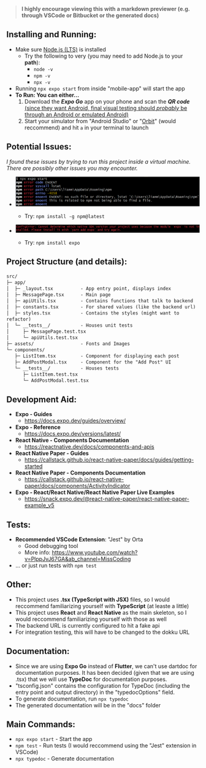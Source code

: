 > **I highly encourage viewing this with a markdown previewer (e.g. through VSCode or Bitbucket or the generated docs)**

## Installing and Running:
- Make sure [Node.js (LTS)](https://nodejs.org/en/) is installed
	- Try the following to very (you may need to add Node.js to your **path**):
		- `node -v`
		- `npm -v`
		- `npx -v`
- Running `npx expo start` from inside "mobile-app" will start the app
- **To Run: You can either...**
	1. Download the ***Expo Go*** app on your phone and scan the ***QR code*** <u>(since they want Android, final visual testing should *probably* be through an Android or emulated Android)</u>
	2. Start your simulator from "Android Studio" or "[Orbit](https://expo.dev/orbit)" (would reccommend) and hit `a` in your terminal to launch

## Potential Issues:
*I found these issues by trying to run this project inside a virtual machine. There are possibly other issues you may encounter.*

- ![Error1](./README_imgs/Error1.png)
	- Try: `npm install -g npm@latest`

- ![Error2](./README_imgs/Error2.png)
	- Try: `npm install expo`

## Project Structure (and details):
```text
src/
├─ app/
│  ├─ _layout.tsx          - App entry point, displays index
│  ├─ MessagePage.tsx      - Main page
│  ├─ apiUtils.tsx         - Contains functions that talk to backend
│  ├─ constants.tsx        - For shared values (like the backend url)
│  ├─ styles.tsx           - Contains the styles (might want to refactor)
│  └─ __tests__/           - Houses unit tests
│     ├─ MessagePage.test.tsx
│     └─ apiUtils.test.tsx
├─ assets/                 - Fonts and Images
└─ components/
   ├─ ListItem.tsx         - Component for displaying each post
   ├─ AddPostModal.tsx     - Component for the "Add Post" UI
   └─ __tests__/           - Houses tests
      ├─ ListItem.test.tsx
      └─ AddPostModal.test.tsx
```

## Development Aid:
- **Expo - Guides**
	- https://docs.expo.dev/guides/overview/
- **Expo - Reference**
	- https://docs.expo.dev/versions/latest/
- **React Native - Components Documentation**
	- https://reactnative.dev/docs/components-and-apis
- **React Native Paper - Guides**
	- https://callstack.github.io/react-native-paper/docs/guides/getting-started
- **React Native Paper - Components Documentation**
	- https://callstack.github.io/react-native-paper/docs/components/ActivityIndicator
- **Expo - React/React Native/React Native Paper Live Examples**
	- https://snack.expo.dev/@react-native-paper/react-native-paper-example_v5

## Tests:
- **Recommended VSCode Extension**: "Jest" by Orta
	- Good debugging tool
	- More info: https://www.youtube.com/watch?v=PlppJvJ67GA&ab_channel=MissCoding
- ... or just run tests with `npm test`

## Other:
- This project uses **.tsx (TypeScript with JSX)** files, so I would reccommend familiarizing yourself with **TypeScript** (at leaste a little)
- This project uses **React** and **React Native** as the main skeleton, so I would reccommend familiarizing yourself with those as well
- The backend URL is currently configured to hit a fake api
- For integration testing, this will have to be changed to the dokku URL

## Documentation:
- Since we are using **Expo Go** instead of **Flutter**, we can't use dartdoc for documentation purposes. It has been decided (given that we are using .tsx) that we will use **TypeDoc** for documentation purposes.
- "tsconfig.json" contains the configuration for TypeDoc (including the entry point and output directory) in the "typedocOptions" field.
- To generate documentation, run `npx typedoc`
- The generated documentation will be in the "docs" folder

## Main Commands:
- `npx expo start` - Start the app
- `npm test` - Run tests (I would reccommend using the "Jest" extension in VSCode)
- `npx typedoc` - Generate documentation